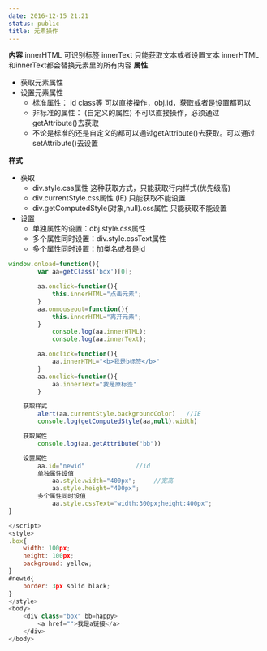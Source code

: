 ```yaml
---
date: 2016-12-15 21:21
status: public
title: 元素操作
---
```


**内容**
innerHTML 可识别标签
innerText 只能获取文本或者设置文本
innerHTML和innerText都会替换元素里的所有内容
**属性**
* 获取元素属性
* 设置元素属性
    * 标准属性： id class等 可以直接操作，obj.id，获取或者是设置都可以
    * 非标准的属性： (自定义的属性) 不可以直接操作，必须通过getAttribute()去获取
    * 不论是标准的还是自定义的都可以通过getAttribute()去获取。可以通过setAttribute()去设置

**样式**
* 获取
    * div.style.css属性 这种获取方式，只能获取行内样式(优先级高)
    * div.currentStyle.css属性 (IE) 只能获取不能设置
    * div.getComputedStyle(对象,null).css属性 只能获取不能设置
* 设置
    * 单独属性的设置：obj.style.css属性
    * 多个属性同时设置：div.style.cssText属性
    * 多个属性同时设置：加类名或者是id
```javascript
window.onload=function(){
		var aa=getClass('box')[0];

		aa.onclick=function(){
			this.innerHTML="点击元素";
		}
		aa.onmouseout=function(){
			this.innerHTML="离开元素";
		}
			console.log(aa.innerHTML);
			console.log(aa.innerText);

		aa.onclick=function(){
			aa.innerHTML="<b>我是b标签</b>"
		}
		aa.onclick=function(){
			aa.innerText="我是原标签"
		}

	获取样式
		alert(aa.currentStyle.backgroundColor)   //IE
		console.log(getComputedStyle(aa,null).width)

	获取属性
		console.log(aa.getAttribute("bb"))

	设置属性
		aa.id="newid"  			   //id
		单独属性设值
			aa.style.width="400px";     //宽高
			aa.style.height="400px";
		多个属性同时设值
			aa.style.cssText="width:300px;height:400px";
}

</script>
<style>
.box{
	width: 100px;
	height: 100px;
	background: yellow;
}
#newid{
	border: 3px solid black;
}
</style>
<body>
	<div class="box" bb=happy>
		<a href="">我是a链接</a>
	</div>
</body>
```